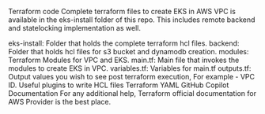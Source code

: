 Terraform code
Complete terraform files to create EKS in AWS VPC is available in the eks-install folder of this repo. This includes remote backend and statelocking implementation as well.

eks-install: Folder that holds the complete terraform hcl files.
backend: Folder that holds hcl files for s3 bucket and dynamodb creation.
modules: Terraform Modules for VPC and EKS.
main.tf: Main file that invokes the modules to create EKS in VPC.
variables.tf: Variables for main.tf
outputs.tf: Output values you wish to see post terraform execution, For example - VPC ID.
Useful plugins to write HCL files
Terraform
YAML
GitHub Copilot
Documentation
For any additional help, Terraform official documentation for AWS Provider is the best place.
